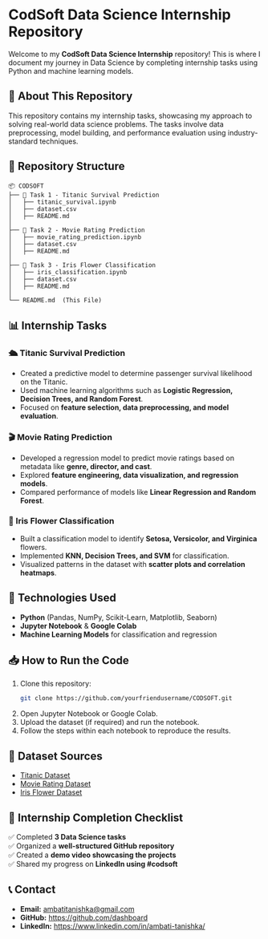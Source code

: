 # CodSoft Data Science Internship Repository

Welcome to my **CodSoft Data Science Internship** repository! This is where I document my journey in Data Science by completing internship tasks using Python and machine learning models.

## 🚀 About This Repository
This repository contains my internship tasks, showcasing my approach to solving real-world data science problems. The tasks involve data preprocessing, model building, and performance evaluation using industry-standard techniques.

## 📂 Repository Structure
```
📦 CODSOFT
├── 📁 Task 1 - Titanic Survival Prediction
│   ├── titanic_survival.ipynb
│   ├── dataset.csv
│   ├── README.md
│
├── 📁 Task 2 - Movie Rating Prediction
│   ├── movie_rating_prediction.ipynb
│   ├── dataset.csv
│   ├── README.md
│
├── 📁 Task 3 - Iris Flower Classification
│   ├── iris_classification.ipynb
│   ├── dataset.csv
│   ├── README.md
│
└── README.md  (This File)
```

## 📊 Internship Tasks
### 🛳️ Titanic Survival Prediction
- Created a predictive model to determine passenger survival likelihood on the Titanic.
- Used machine learning algorithms such as **Logistic Regression, Decision Trees, and Random Forest**.
- Focused on **feature selection, data preprocessing, and model evaluation**.

### 🎬 Movie Rating Prediction
- Developed a regression model to predict movie ratings based on metadata like **genre, director, and cast**.
- Explored **feature engineering, data visualization, and regression models**.
- Compared performance of models like **Linear Regression and Random Forest**.

### 🌸 Iris Flower Classification
- Built a classification model to identify **Setosa, Versicolor, and Virginica** flowers.
- Implemented **KNN, Decision Trees, and SVM** for classification.
- Visualized patterns in the dataset with **scatter plots and correlation heatmaps**.

## 🔧 Technologies Used
- **Python** (Pandas, NumPy, Scikit-Learn, Matplotlib, Seaborn)
- **Jupyter Notebook** & **Google Colab**
- **Machine Learning Models** for classification and regression

## 📥 How to Run the Code
1. Clone this repository:
   ```bash
   git clone https://github.com/yourfriendusername/CODSOFT.git
   ```
2. Open Jupyter Notebook or Google Colab.
3. Upload the dataset (if required) and run the notebook.
4. Follow the steps within each notebook to reproduce the results.

## 📂 Dataset Sources
- [Titanic Dataset](https://www.kaggle.com/datasets/yasserh/titanic-dataset)
- [Movie Rating Dataset](https://www.kaggle.com/datasets/adrianmcmahon/imdb-india-movies)
- [Iris Flower Dataset](https://www.kaggle.com/datasets/arshid/iris-flower-dataset)

## 🎯 Internship Completion Checklist
✅ Completed **3 Data Science tasks**  
✅ Organized a **well-structured GitHub repository**  
✅ Created a **demo video showcasing the projects**  
✅ Shared my progress on **LinkedIn using #codsoft**

## 📞 Contact
- **Email:** ambatitanishka@gmail.com
- **GitHub:** https://github.com/dashboard
- **LinkedIn:** https://www.linkedin.com/in/ambati-tanishka/



